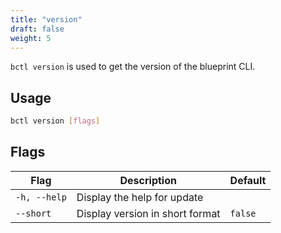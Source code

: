 ```yaml
---
title: "version"
draft: false
weight: 5
---
```


`bctl version` is used to get the version of the blueprint CLI.

## Usage

```bash
bctl version [flags]
```

## Flags

| Flag | Description | Default |
| ---- | ----------- | ------- |
| `-h, --help` | Display the help for update |
| `--short` | Display version in short format | `false` |
